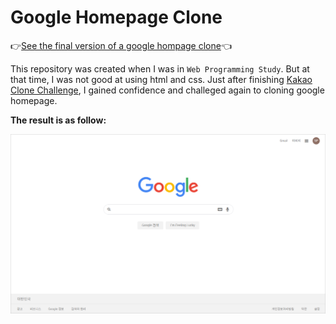 # Google Homepage Clone

👉[See the final version of a google hompage clone](https://coodingpenguin.github.io/google-homepage-clone/)👈

This repository was created when I was in `Web Programming Study`. But at that time, I was not good at using html and css. Just after finishing [Kakao Clone Challenge](https://github.com/CoodingPenguin/kakao-clone-public), I gained confidence and challeged again to cloning google homepage.

**The result is as follow:**

<img src="result.png" width=900px>
